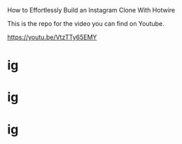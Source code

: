 How to Effortlessly Build an Instagram Clone With Hotwire

This is the repo for the video you can find on Youtube.

https://youtu.be/VtzTTy65EMY
# ig
# ig
# ig

